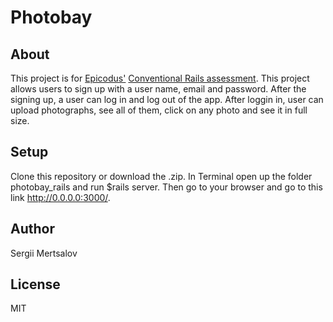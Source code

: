 # Photobay
## About
This project is for [Epicodus'](http://www.epicodus.com/) [Conventional Rails assessment](http://www.learnhowtoprogram.com/lessons/conventional-rails-assessment). 
This project allows users to sign up with a user name, email and password. After the signing up, a user can log in and log out of the app. After loggin in, user can upload photographs, see all of them, click on any photo and see it in full size.

## Setup
Clone this repository or download the .zip. In Terminal open up the folder photobay_rails and run $rails server. Then go to your browser and go to this link http://0.0.0.0:3000/.
## Author
Sergii Mertsalov

## License
MIT